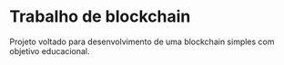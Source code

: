 # Trabalho de blockchain
Projeto voltado para desenvolvimento de uma blockchain simples com objetivo educacional.
